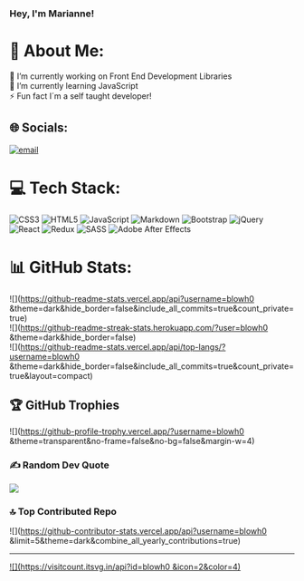 ### Hey, I'm Marianne!

# 💫 About Me:
🔭 I’m currently working on Front End Development Libraries<br>🌱 I’m currently learning JavaScript<br>⚡ Fun fact I´m a self taught developer!


## 🌐 Socials:
[![email](https://img.shields.io/badge/Email-D14836?logo=gmail&logoColor=white)](mailto:maresititi@hotmail.com) 

# 💻 Tech Stack:
![CSS3](https://img.shields.io/badge/css3-%231572B6.svg?style=for-the-badge&logo=css3&logoColor=white) ![HTML5](https://img.shields.io/badge/html5-%23E34F26.svg?style=for-the-badge&logo=html5&logoColor=white) ![JavaScript](https://img.shields.io/badge/javascript-%23323330.svg?style=for-the-badge&logo=javascript&logoColor=%23F7DF1E) ![Markdown](https://img.shields.io/badge/markdown-%23000000.svg?style=for-the-badge&logo=markdown&logoColor=white) ![Bootstrap](https://img.shields.io/badge/bootstrap-%238511FA.svg?style=for-the-badge&logo=bootstrap&logoColor=white) ![jQuery](https://img.shields.io/badge/jquery-%230769AD.svg?style=for-the-badge&logo=jquery&logoColor=white) ![React](https://img.shields.io/badge/react-%2320232a.svg?style=for-the-badge&logo=react&logoColor=%2361DAFB) ![Redux](https://img.shields.io/badge/redux-%23593d88.svg?style=for-the-badge&logo=redux&logoColor=white) ![SASS](https://img.shields.io/badge/SASS-hotpink.svg?style=for-the-badge&logo=SASS&logoColor=white) ![Adobe After Effects](https://img.shields.io/badge/Adobe%20After%20Effects-9999FF.svg?style=for-the-badge&logo=Adobe%20After%20Effects&logoColor=white)
# 📊 GitHub Stats:
![](https://github-readme-stats.vercel.app/api?username=blowh0 &theme=dark&hide_border=false&include_all_commits=true&count_private=true)<br/>
![](https://github-readme-streak-stats.herokuapp.com/?user=blowh0 &theme=dark&hide_border=false)<br/>
![](https://github-readme-stats.vercel.app/api/top-langs/?username=blowh0 &theme=dark&hide_border=false&include_all_commits=true&count_private=true&layout=compact)

## 🏆 GitHub Trophies
![](https://github-profile-trophy.vercel.app/?username=blowh0 &theme=transparent&no-frame=false&no-bg=false&margin-w=4)

### ✍️ Random Dev Quote
![](https://quotes-github-readme.vercel.app/api?type=vetical&theme=dark)

### 🔝 Top Contributed Repo
![](https://github-contributor-stats.vercel.app/api?username=blowh0 &limit=5&theme=dark&combine_all_yearly_contributions=true)

---
[![](https://visitcount.itsvg.in/api?id=blowh0 &icon=2&color=4)](https://visitcount.itsvg.in)

<!-- Proudly created with GPRM ( https://gprm.itsvg.in ) -->
